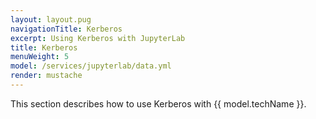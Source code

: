 ```yaml
---
layout: layout.pug
navigationTitle: Kerberos
excerpt: Using Kerberos with JupyterLab
title: Kerberos
menuWeight: 5
model: /services/jupyterlab/data.yml
render: mustache
---
```

This section describes how to use Kerberos with {{ model.techName }}.

